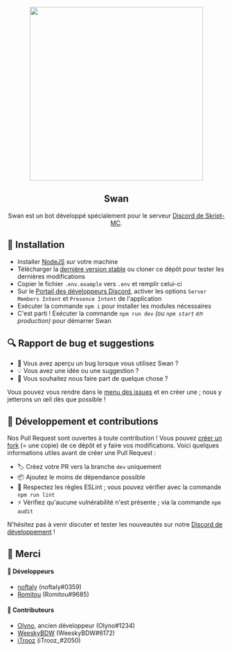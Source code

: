 <p align="center"><img width=400px src="https://skript-mc.fr/assets/images/logo.png"></p>
<h2 align="center">Swan</h2>
<p align="center">
    Swan est un bot développé spécialement pour le serveur <a href="https://discord.com/invite/J3NSGaE">Discord de Skript-MC</a>.
</p>

## 🚀 Installation
- Installer [NodeJS](https://nodejs.org/fr/) sur votre machine
- Télécharger la [dernière version stable](https://github.com/Skript-MC/Swan/releases/latest) ou cloner ce dépôt pour tester les dernières modifications
- Copier le fichier `.env.example` vers `.env` et remplir celui-ci
- Sur le [Portail des développeurs Discord](https://discord.com/developers/applications), activer les options `Server Members Intent` et `Presence Intent` de l'application
- Exécuter la commande `npm i` pour installer les modules nécessaires
- C'est parti ! Exécuter la commande `npm run dev` *(ou `npm start` en production)* pour démarrer Swan

## 🔍 Rapport de bug et suggestions
- 🐛 Vous avez aperçu un bug lorsque vous utilisez Swan ?
- 💡 Vous avez une idée ou une suggestion ?
- 💬 Vous souhaitez nous faire part de quelque chose ?

Vous pouvez vous rendre dans le [menu des issues](https://github.com/Skript-MC/Swan/issues) et en créer une ; nous y jetterons un œil dès que possible !

## 🔨 Développement et contributions
Nos Pull Request sont ouvertes à toute contribution ! Vous pouvez [créer un fork](https://github.com/Skript-MC/Swan/fork) (= une copie) de ce dépôt et y faire vos modifications. Voici quelques informations utiles avant de créer une Pull Request :

- 🏷️ Créez votre PR vers la branche `dev` uniquement
- 📦 Ajoutez le moins de dépendance possible
- 🚨 Respectez les règles ESLint ; vous pouvez vérifier avec la commande `npm run lint`
- ⚡️ Vérifiez qu'aucune vulnérabilité n'est présente ; via la commande `npm audit`

N'hésitez pas à venir discuter et tester les nouveautés sur notre [Discord de développement](https://discord.com/njSgX3w) !

## 🙏 Merci
#### 👥 Développeurs
- [noftaly](https://github.com/noftaly) (noftaly#0359)
- [Romitou](https://github.com/Romitou) (Romitou#9685)
#### 👷 Contributeurs
- [Olyno](https://github.com/Olyno), ancien développeur (Olyno#1234)
- [WeeskyBDW](https://github.com/WeeskyBDW) (WeeskyBDW#6172)
- [iTrooz](https://github.com/iTrooz) (iTrooz_#2050)
